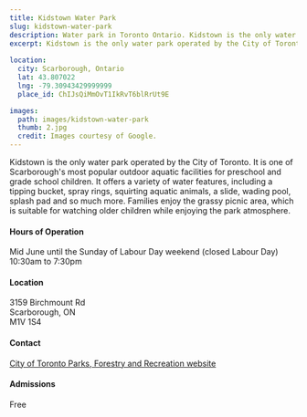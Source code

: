 ```yaml
---
title: Kidstown Water Park
slug: kidstown-water-park
description: Water park in Toronto Ontario. Kidstown is the only water park operated by the City of Toronto.
excerpt: Kidstown is the only water park operated by the City of Toronto.
  
location:
  city: Scarborough, Ontario
  lat: 43.807022
  lng: -79.30943429999999
  place_id: ChIJsQiMmOvT1IkRvT6blRrUt9E

images:
  path: images/kidstown-water-park
  thumb: 2.jpg
  credit: Images courtesy of Google.
---
```


Kidstown is the only water park operated by the City of Toronto. It is one of Scarborough's most popular outdoor aquatic facilities for preschool and grade school children. It offers a variety of water features, including a tipping bucket, spray rings, squirting aquatic animals, a slide, wading pool, splash pad and so much more. Families enjoy the grassy picnic area, which is suitable for watching older children while enjoying the park atmosphere. 

#### Hours of Operation
Mid June until the Sunday of Labour Day weekend (closed Labour Day) 10:30am to 7:30pm 

#### Location
3159 Birchmount Rd  
Scarborough, ON  
M1V 1S4

#### Contact
[City of Toronto Parks, Forestry and Recreation website](http://www1.toronto.ca/parks/prd/facilities/complex/352/)

#### Admissions
Free
